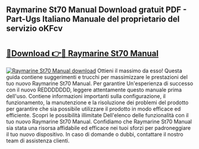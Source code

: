 ## Raymarine St70 Manual Download gratuit PDF - Part-Ugs Italiano Manuale del proprietario del servizio oKFcv

# <h2><a href="http://dfdxpo.blite.top/?on=Raymarine+St70+Manual">🔗Download 👉🔴 Raymarine St70 Manual</a></h2>

[![Raymarine St70 Manual download](https://i.imgur.com/lujVjoI.png)](http://dfdxpo.blite.top/?on=Raymarine+St70+Manual)
Ottieni il massimo da esso! Questa guida contiene suggerimenti e trucchi per massimizzare le prestazioni del tuo nuovo Raymarine St70 Manual. Per garantire Un'esperienza di successo con il nuovo REDDDDDDD, leggere attentamente questo manuale prima dell'uso. Contiene informazioni importanti sulla configurazione, il funzionamento, la manutenzione e la risoluzione dei problemi del prodotto per garantire che sia possibile utilizzare il prodotto in modo efficace ed efficiente. Scopri le possibilità illimitate Dell'elenco delle funzionalità con il tuo nuovo Raymarine St70 Manual. Confidiamo che Raymarine St70 Manual sia stata una risorsa affidabile ed efficace nei tuoi sforzi per padroneggiare il tuo nuovo dispositivo. In caso di domande o dubbi, contattare il nostro team di assistenza clienti.
